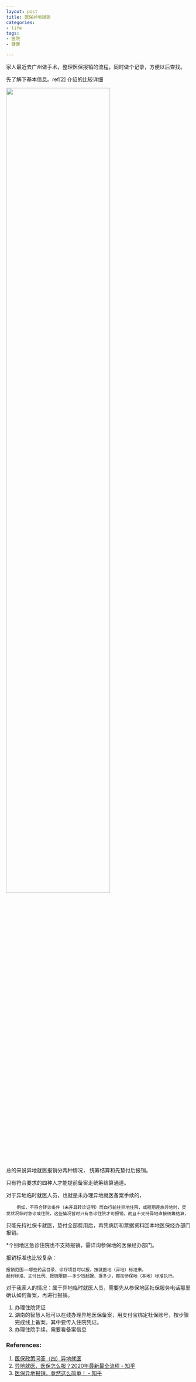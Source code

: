 ```yaml
---
layout: post
title: 医保异地报销
categories: 
- life
tags:
- 医院
- 健康

---
```



家人最近去广州做手术，整理医保报销的流程，同时做个记录，方便以后查找。

<!--more-->

先了解下基本信息。ref[2] 介绍的比较详细

<img src="https://pic4.zhimg.com/80/v2-83c535fdcb373b33ac05711105148fd3_1440w.jpg" alter="" width="75%">

总的来说异地就医报销分两种情况，
统筹结算和先垫付后报销。

只有符合要求的四种人才能提前备案走统筹结算通道。

对于异地临时就医人员，也就是未办理异地就医备案手续的，

		例如，不符合转诊条件（未开具转诊证明）而自行前往异地住院，或短期差旅异地时，突发状况临时急诊或住院，这些情况暂时只有急诊住院才可报销，而且不支持异地直接统筹结算，

只能先持社保卡就医，垫付全部费用后，再凭病历和票据资料回本地医保经办部门报销。

*个别地区急诊住院也不支持报销，需详询参保地的医保经办部门。


报销标准也比较复杂：

	报销范围——哪些药品目录、诊疗项目可以报，按就医地（异地）标准来。
	起付标准、支付比例、报销限额——多少钱起报、报多少，都按参保地（本地）标准执行。

对于我家人的情况：属于异地临时就医人员，需要先从参保地区社保服务电话那里确认如何备案，再进行报销。

1.  办理住院凭证
2. 湖南的智慧人社可以在线办理异地医保备案，用支付宝绑定社保账号，按步骤完成线上备案。其中要传入住院凭证。
3.  办理住院手续，需要看备案信息


### References:
1. [医保政策问答（四）异地就医](https://mp.weixin.qq.com/s/BfzDiIEzuiQa4ObIqkMoiA)
2.  [异地就医，医保怎么报？2020年最新最全流程 - 知乎](https://zhuanlan.zhihu.com/p/143177333)
3. [医保异地报销，竟然这么简单！ - 知乎](https://zhuanlan.zhihu.com/p/35449656)
